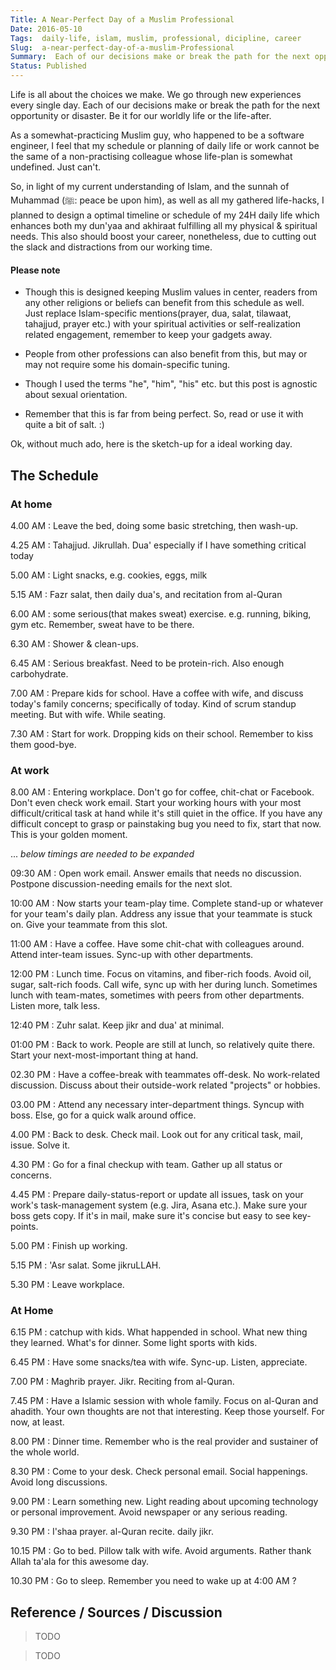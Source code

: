 ```yaml
---
Title: A Near-Perfect Day of a Muslim Professional
Date: 2016-05-10
Tags:  daily-life, islam, muslim, professional, dicipline, career 
Slug:  a-near-perfect-day-of-a-muslim-Professional
Summary:  Each of our decisions make or break the path for the next opportunity or disaster. Be it for our worldly life or the life-after.
Status: Published
---
```


Life is all about the choices we make. We go through new experiences every single day. 
Each of our decisions make or break the path for the next opportunity or disaster. Be it for our worldly life or the life-after.

As a somewhat-practicing Muslim guy, who happened to be a software engineer, I feel that my schedule or planning of daily life or work cannot be the same of a non-practising colleague whose life-plan is somewhat undefined.
Just can't.

So, in light of my current understanding of Islam, and the sunnah of Muhammad (ﷺ: peace be upon him), as well as all my gathered life-hacks, I planned to design a optimal timeline or schedule of my 24H daily life which enhances both my dun'yaa and akhiraat fulfilling all my physical & spiritual needs. This also should boost your career, nonetheless, due to cutting out the slack and distractions from our working time.

#### Please note
 * Though this is designed keeping Muslim values in center, readers from any other religions or beliefs can benefit from this schedule as well.  
Just replace Islam-specific mentions(prayer, dua, salat, tilawaat, tahajjud, prayer etc.) with your spiritual activities or self-realization related engagement, remember to keep your gadgets away. 

 * People from other professions can also benefit from this, but may or may not require some his domain-specific tuning.
 * Though I used the terms "he", "him", "his" etc. but this post is agnostic about sexual orientation.
 * Remember that this is far from being perfect. So, read or use it with quite a bit of salt. :)
 
Ok, without much ado, here is the sketch-up for a ideal working day.

## The Schedule

### At home

4.00 AM  :   Leave the bed, doing some basic stretching, then wash-up.

4.25 AM  :   Tahajjud. Jikrullah. Dua' especially if I have something critical today

5.00 AM  :   Light snacks, e.g. cookies, eggs, milk

5.15 AM  :   Fazr salat, then daily dua's, and recitation from al-Quran

6.00 AM  :   some serious(that makes sweat) exercise. e.g. running, biking, gym etc. Remember, sweat have to be there.

6.30 AM  :   Shower & clean-ups.

6.45 AM  :   Serious breakfast. Need to be protein-rich. Also enough carbohydrate.

7.00 AM  :   Prepare kids for school. Have a coffee with wife, and discuss today's family concerns; specifically of today. Kind of scrum standup meeting. But with wife. While seating.

7.30 AM  :   Start for work. Dropping kids on their school. Remember to kiss them good-bye.

### At work

8.00 AM  :  Entering workplace. Don't go for coffee, chit-chat or Facebook. Don't even check work email. Start your working hours with your most difficult/critical task at hand while it's still quiet in the office. If you have any difficult concept to grasp or painstaking bug you need to fix, start that now. This is your golden moment.

... _below timings are needed to  be expanded_

09:30 AM :  Open work email. Answer emails that needs no discussion. Postpone discussion-needing emails for the next slot.

10:00 AM :  Now starts your team-play time. Complete stand-up or whatever for your team's daily plan. Address any issue that your teammate is stuck on. Give your teammate from this slot.

11:00 AM :  Have a coffee. Have some chit-chat with colleagues around. Attend inter-team issues. Sync-up with other departments.

12:00 PM :  Lunch time. Focus on vitamins, and fiber-rich foods. Avoid oil, sugar, salt-rich foods. Call wife, sync up with her during lunch. Sometimes lunch with team-mates, sometimes with peers from other departments. Listen more, talk less.

12:40 PM :  Zuhr salat. Keep jikr and dua' at minimal.

01:00 PM  :  Back to work. People are still at lunch, so relatively quite there. Start your next-most-important thing at hand.

02.30 PM  :  Have a coffee-break with teammates off-desk. No work-related discussion. Discuss about their outside-work related "projects" or hobbies.

03.00 PM  :  Attend any necessary inter-department things. Syncup with boss. Else, go for a quick walk around office.

4.00 PM  :   Back to desk. Check mail. Look out for any critical task, mail, issue. Solve it.

4.30 PM  :   Go for a final checkup with team. Gather up all status or concerns.

4.45 PM  :   Prepare daily-status-report or update all issues, task on your work's task-management system (e.g. Jira, Asana etc.). Make sure your boss gets copy. If it's in mail, make sure it's concise but easy to see key-points.

5.00 PM  :   Finish up working.

5.15 PM  :   'Asr salat. Some jikruLLAH.

5.30 PM  :   Leave workplace.

### At Home
6.15 PM  :   catchup with kids. What happended in school. What new thing they learned. What's for dinner. Some light sports with kids.

6.45 PM  :   Have some snacks/tea with wife. Sync-up. Listen, appreciate.

7.00 PM  :   Maghrib prayer. Jikr. Reciting from al-Quran.

7.45 PM  :   Have a Islamic session with whole family. Focus on al-Quran and ahadith. Your own thoughts are not that interesting. Keep those yourself. For now, at least.

8.00 PM  :   Dinner time. Remember who is the real provider and sustainer of the whole world.

8.30 PM  :   Come to your desk. Check personal email. Social happenings. Avoid long discussions.

9.00 PM  :    Learn something new. Light reading about upcoming technology or personal improvement. Avoid newspaper or any serious reading.

9.30 PM  :   I'shaa prayer. al-Quran recite. daily jikr.

10.15 PM  :  Go to bed. Pillow talk with wife. Avoid arguments. Rather thank Allah ta'ala for this awesome day.

10.30 PM  :  Go to sleep. Remember you need to wake up at 4:00 AM ?


## Reference / Sources / Discussion

> TODO  

> TODO

